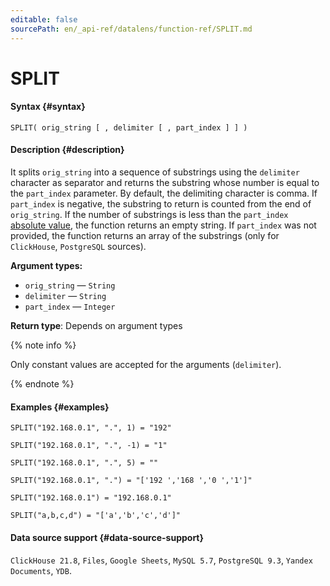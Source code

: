 ```yaml
---
editable: false
sourcePath: en/_api-ref/datalens/function-ref/SPLIT.md
---
```


# SPLIT



#### Syntax {#syntax}


```
SPLIT( orig_string [ , delimiter [ , part_index ] ] )
```

#### Description {#description}
It splits `orig_string` into a sequence of substrings using the `delimiter` character as separator and returns the substring whose number is equal to the `part_index` parameter. By default, the delimiting character is comma. If `part_index` is negative, the substring to return is counted from the end of `orig_string`. If the number of substrings is less than the `part_index` [absolute value](https://en.wikipedia.org/wiki/Absolute_value), the function returns an empty string. If `part_index` was not provided, the function returns an array of the substrings (only for `ClickHouse`, `PostgreSQL` sources).

**Argument types:**
- `orig_string` — `String`
- `delimiter` — `String`
- `part_index` — `Integer`


**Return type**: Depends on argument types

{% note info %}

Only constant values are accepted for the arguments (`delimiter`).

{% endnote %}


#### Examples {#examples}

```
SPLIT("192.168.0.1", ".", 1) = "192"
```

```
SPLIT("192.168.0.1", ".", -1) = "1"
```

```
SPLIT("192.168.0.1", ".", 5) = ""
```

```
SPLIT("192.168.0.1", ".") = "['192 ','168 ','0 ','1']"
```

```
SPLIT("192.168.0.1") = "192.168.0.1"
```

```
SPLIT("a,b,c,d") = "['a','b','c','d']"
```


#### Data source support {#data-source-support}

`ClickHouse 21.8`, `Files`, `Google Sheets`, `MySQL 5.7`, `PostgreSQL 9.3`, `Yandex Documents`, `YDB`.
